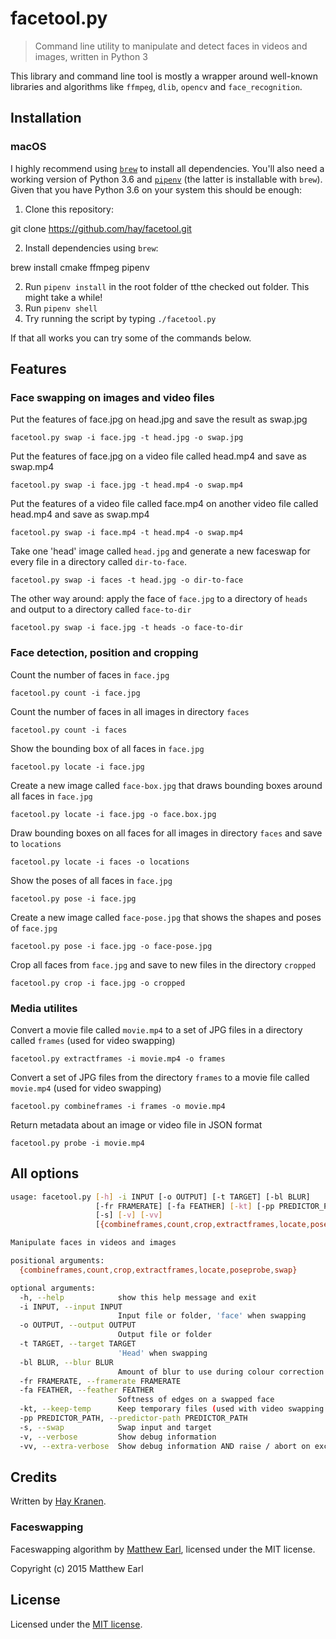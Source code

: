 # facetool.py
> Command line utility to manipulate and detect faces in videos and images, written in Python 3

This library and command line tool is mostly a wrapper around well-known libraries and algorithms like `ffmpeg`, `dlib`, `opencv` and `face_recognition`.

## Installation

### macOS
I highly recommend using [`brew`](https://brew.sh/) to install all dependencies. You'll also need a working version of Python 3.6 and [`pipenv`](https://pipenv.readthedocs.io/en/latest/install/#installing-pipenv) (the latter is installable with `brew`). Given that you have Python 3.6 on your system this should be enough:

1. Clone this repository:

  git clone https://github.com/hay/facetool.git

2. Install dependencies using `brew`:

  brew install cmake ffmpeg pipenv

2. Run `pipenv install` in the root folder of tthe checked out folder. This might take a while!
3. Run `pipenv shell`
4. Try running the script by typing `./facetool.py`

If that all works you can try some of the commands below.

## Features

### Face swapping on images and video files

Put the features of face.jpg on head.jpg and save the result as swap.jpg

    facetool.py swap -i face.jpg -t head.jpg -o swap.jpg

Put the features of face.jpg on a video file called head.mp4 and save as swap.mp4

    facetool.py swap -i face.jpg -t head.mp4 -o swap.mp4

Put the features of a video file called face.mp4 on another video file called head.mp4 and save as swap.mp4

    facetool.py swap -i face.mp4 -t head.mp4 -o swap.mp4

Take one 'head' image called `head.jpg` and generate a new faceswap for every file in a directory called `dir-to-face`.

    facetool.py swap -i faces -t head.jpg -o dir-to-face

The other way around: apply the face of `face.jpg` to a directory of `heads` and output to a directory called `face-to-dir`

    facetool.py swap -i face.jpg -t heads -o face-to-dir

### Face detection, position and cropping

Count the number of faces in `face.jpg`

    facetool.py count -i face.jpg

Count the number of faces in all images in directory `faces`

    facetool.py count -i faces

Show the bounding box of all faces in `face.jpg`

    facetool.py locate -i face.jpg

Create a new image called `face-box.jpg` that draws bounding boxes around all faces in `face.jpg`

    facetool.py locate -i face.jpg -o face.box.jpg

Draw bounding boxes on all faces for all images in directory `faces` and save to `locations`

    facetool.py locate -i faces -o locations

Show the poses of all faces in `face.jpg`

    facetool.py pose -i face.jpg

Create a new image called `face-pose.jpg` that shows the shapes and poses of `face.jpg`

    facetool.py pose -i face.jpg -o face-pose.jpg

Crop all faces from `face.jpg` and save to new files in the directory `cropped`

    facetool.py crop -i face.jpg -o cropped

### Media utilites
Convert a movie file called `movie.mp4` to a set of JPG files in a directory called `frames` (used for video swapping)

    facetool.py extractframes -i movie.mp4 -o frames

Convert a set of JPG files from the directory `frames` to a movie file called `movie.mp4` (used for video swapping)

    facetool.py combineframes -i frames -o movie.mp4

Return metadata about an image or video file in JSON format

    facetool.py probe -i movie.mp4

## All options

```bash
usage: facetool.py [-h] -i INPUT [-o OUTPUT] [-t TARGET] [-bl BLUR]
                   [-fr FRAMERATE] [-fa FEATHER] [-kt] [-pp PREDICTOR_PATH]
                   [-s] [-v] [-vv]
                   [{combineframes,count,crop,extractframes,locate,poseprobe,swap}]

Manipulate faces in videos and images

positional arguments:
  {combineframes,count,crop,extractframes,locate,poseprobe,swap}

optional arguments:
  -h, --help            show this help message and exit
  -i INPUT, --input INPUT
                        Input file or folder, 'face' when swapping
  -o OUTPUT, --output OUTPUT
                        Output file or folder
  -t TARGET, --target TARGET
                        'Head' when swapping
  -bl BLUR, --blur BLUR
                        Amount of blur to use during colour correction
  -fr FRAMERATE, --framerate FRAMERATE
  -fa FEATHER, --feather FEATHER
                        Softness of edges on a swapped face
  -kt, --keep-temp      Keep temporary files (used with video swapping
  -pp PREDICTOR_PATH, --predictor-path PREDICTOR_PATH
  -s, --swap            Swap input and target
  -v, --verbose         Show debug information
  -vv, --extra-verbose  Show debug information AND raise / abort on exceptions
```

## Credits
Written by [Hay Kranen](https://www.haykranen.nl).

### Faceswapping
Faceswapping algorithm by [Matthew Earl](http://matthewearl.github.io/2015/07/28/switching-eds-with-python/), licensed under the MIT license.

Copyright (c) 2015 Matthew Earl

## License
Licensed under the [MIT license](https://opensource.org/licenses/MIT).